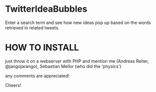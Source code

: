 TwitterIdeaBubbles
==================

Enter a search term and see how new ideas pop up based on the words retrieved in related tweets.


HOW TO INSTALL
==================
just throw it on a webserver with PHP and mention me (Andreas Reiter, @jangojarango), Sebastian Mellor (who did the 'physics') 

any comments are appreciated!

Cheers!
